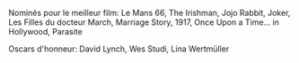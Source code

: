 Nominés pour le meilleur film: Le Mans 66, The Irishman, Jojo Rabbit, Joker, Les Filles du docteur March, Marriage Story, 1917, Once Upon a Time… in Hollywood, Parasite

Oscars d'honneur: David Lynch, Wes Studi, Lina Wertmüller